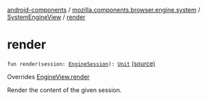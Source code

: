 [android-components](../../index.md) / [mozilla.components.browser.engine.system](../index.md) / [SystemEngineView](index.md) / [render](./render.md)

# render

`fun render(session: `[`EngineSession`](../../mozilla.components.concept.engine/-engine-session/index.md)`): `[`Unit`](https://kotlinlang.org/api/latest/jvm/stdlib/kotlin/-unit/index.html) [(source)](https://github.com/mozilla-mobile/android-components/blob/master/components/browser/engine-system/src/main/java/mozilla/components/browser/engine/system/SystemEngineView.kt#L77)

Overrides [EngineView.render](../../mozilla.components.concept.engine/-engine-view/render.md)

Render the content of the given session.

